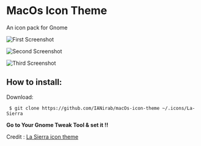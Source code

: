 # MacOs Icon Theme
An icon pack for Gnome

![First Screenshot](https://raw.githubusercontent.com/IANirab/macOs-icon-theme/master/screenshots/screenshot1.png)


![Second Screenshot](https://raw.githubusercontent.com/IANirab/macOs-icon-theme/master/screenshots/screenshot2.png)

![Third Screenshot](https://raw.githubusercontent.com/IANirab/macOs-icon-theme/master/screenshots/screenshot3.png)

## How to install:

Download:

     $ git clone https://github.com/IANirab/macOs-icon-theme ~/.icons/La-Sierra


**Go to Your Gnome Tweak Tool & set it !!**

Credit : [La Sierra icon theme](https://github.com/btd1337/La-Sierra-Icon-Theme)